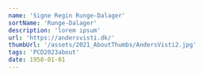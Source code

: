 ```yaml
---
name: 'Signe Regin Runge-Dalager'
sortName: 'Runge-Dalager'
description: 'lorem ipsum'
url: 'https://andersvisti.dk/'
thumbUrl: '/assets/2021_AboutThumbs/AndersVisti2.jpg'
tags: 'PCD2023about'
date: 1958-01-01
---
```

